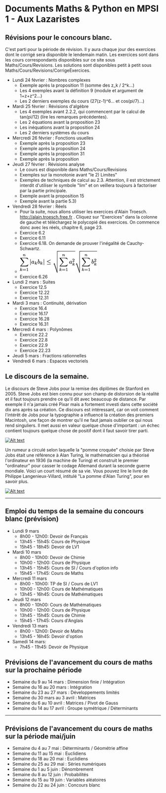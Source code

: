 # Documents Maths & Python en MPSI 1 - Aux Lazaristes


## Révisions pour le concours blanc.

C'est parti pour la période de révision. Il y aura chaque jour des exercices dont le corrigé sera disponible le lendemain matin. Les exercices sont dans les cours correspondants disponibles sur ce site sous Maths/Cours/Revisions. Les solutions sont disponibles petit à petit sous Maths/Cours/Revisions/CorrigeExercices.

* Lundi 24 février : Nombres complexes
    * Exemple après la proposition 11 (somme des z_k / 2^k...)
    * Les 4 exemples avant la définition 9 (module et argument de 1+z+z^2...)
    * Les 2 derniers exemples du cours (27(z-1)^6... et cos(pi/7)...)
* Mardi 25 février : Révisions d'algèbre
    * Les 4 exemples avant 2.2.2, qui commencent par le calcul de tan(pi/12) (lire les remarques précédentes).
    * Les 2 équations avant la proposition 23
    * Les inéquations avant la proposition 24
    * Les 2 derniers systèmes du cours
* Mercredi 26 février : Fonctions usuelles
    * Exemple après la proposition 23
    * Exemple après la proposition 24
    * Exemple après la proposition 31
    * Exemple après la proposition 
* Jeudi 27 février : Révisions analyse
    * Le cours est disponible  dans Maths/Cours/Revisions
    * Exemples sur la monotonie avant "le 2) Limites"
    * Exemples de techniques de calcul au 2.3. Attention, il est strictement interdit d'utiliser le symbole "lim" et on veillera toujours à factoriser par la partie principale.
    * Exemple avant la proposition 15
    * Exemple avant la partie 5.3)
* Vendredi 28 février : Réels
    * Pour la suite, nous allons utiliser les exercices d'Alain Troesch. http://alain.troesch.free.fr . Cliquez sur "Exercices" dans la colonne de gauche et téléchargez le polycopié des exercices. On commence donc avec les réels, chapitre 6, page 23.
    * Exercice 6.2
    * Exercice 6.11
    * Exercice 6.18. On demande de prouver l'inégalité de Cauchy-Schwartz.
    * ![cauchy-schwarz](img/cauchy.png)
    * Exercice 6.26
* Lundi 2 mars : Suites
    * Exercice 12.5
    * Exercice 12.22
    * Exercice 12.31
* Mardi 3 mars : Continuité, dérivation
    * Exercice 16.4
    * Exercice 16.17
    * Exercice 16.28
    * Exercice 16.31
* Mercredi 4 mars : Polynômes
    * Exercice 22.2
    * Exercice 22.8
    * Exercice 22.9
    * Exercice 22.23
* Jeudi 5 mars : Fractions rationnelles
* Vendredi 6 mars : Espaces vectoriels

## Le discours de la semaine.

Le discours de Steve Jobs pour la remise des diplômes de Stanford en 2005. Steve Jobs est bien connu pour son champ de distorsion de la réalité et il faut toujours prendre ce qu'il dit avec beaucoup de distance. Par exemple il n'a jamais créé Pixar mais a fortement investi dans cette société dix ans après sa création. Ce discours est intéressant, car on voit comment l'intérêt de Jobs pour la typographie a influencé la création des premiers Macintosh, une façon de montrer qu'il ne faut jamais oublier ce qui nous rend singuliers. Il met aussi en valeur quelque chose d'important : un échec contient toujours quelque chose de positif dont il faut savoir tirer parti.

[![Alt text](https://img.youtube.com/vi/D1R-jKKp3NA/0.jpg)](https://www.youtube.com/watch?v=D1R-jKKp3NA)

Un rumeur a circulé selon laquelle la "pomme croquée" choisie par Steve Jobs était une référence à Alan Turing, le mathématicien qui a théorisé l'ordinateur en 1936 (la machine de Turing) et construit le premier "ordinateur" pour casser le codage Allemand durant la seconde guerre mondiale. Voici un court résumé de sa vie. Vous pouvez lire le livre de Philippe Langenieux-Villard, intitulé "La pomme d'Alan Turing", pour en savoir plus.

[![Alt text](https://img.youtube.com/vi/gtRLmL70TH0/0.jpg)](https://www.youtube.com/watch?v=gtRLmL70TH0)

---

## Emploi du temps de la semaine du concours blanc (prévision)

* Lundi 9 mars
    *  8h00 - 12h00: Devoir de Français
    * 13h45 - 15h45: Cours de Physique 
    * 15h45 - 18h45: Devoir de LV1
* Mardi 10 mars
    *  8h00 - 10h00: Devoir de Chimie
    * 10h00 - 12h00: Cours de Physique
    * 13h45 - 15h45: Cours de SI / Cours d'option info
    * 15h45 - 17h45: Cours de Maths
* Mercredi 11 mars
    *  8h00 - 10h00: TP de SI / Cours de LV1
    * 10h00 - 12h00: Cours de Mathématiques
    * 13h45 - 16h45: Cours de Mathématiques
* Jeudi 12 mars
    *  8h00 - 10h00: Cours de Mathématiques
    * 10h00 - 12h00: Cours de Physique
    * 13h45 - 15h45: Cours de Chimie
    * 15h45 - 17h45: Cours d'Anglais
* Vendredi 13 mars
    *  8h00 - 12h00: Devoir de Maths
    * 13h45 - 16h45: Devoir d'option
* Samedi 14 mars:
    *  7h45 - 11h45: Devoir de Physique

## Prévisions de l'avancement du cours de maths sur la prochaine période

* Semaine du 9 au 14 mars : Dimension finie / Intégration
* Semaine du 16 au 20 mars : Intégration
* Semaine du 23 au 27 mars : Développements limités
* Semaine du 30 mars au 3 avril : Matrices
* Semaine du 6 au 10 avril : Matrices / Pivot de Gauss
* Semaine du 14 au 17 avril : Groupe symétrique / Déterminants

---

## Prévisions de l'avancement du cours de maths sur la période mai/juin

* Semaine du 4 au 7 mai : Déterminants / Géométrie affine
* Semaine du 11 au 15 mai : Euclidiens
* Semaine du 18 au 20 mai : Euclidiens
* Semaine du 25 au 29 mai : Séries numériques
* Semaine du 1 au 5 juin : Dénombrement
* Semaine du 8 au 12 juin : Probabilités
* Semaine du 15 au 19 juin : Variables aléatoires
* Semaine du 22 au 24 juin : Concours blanc
